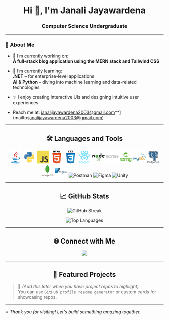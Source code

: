 <h1 align="center">Hi 👋, I'm Janali Jayawardena</h1>
<h3 align="center">Computer Science Undergraduate

---

### 🌟 About Me


- 🔭 I’m currently working on:  
  **A full-stack blog application using the MERN stack and Tailwind CSS**

- 🌱 I’m currently learning:  
  **.NET** – for enterprise-level applications  
  **AI & Python** – diving into machine learning and data-related technologies

- ✨ I enjoy creating interactive UIs and designing intuitive user experiences

- Reach me at:
janalijayawardena2003@gmail.com**](mailto:janalijayawardena2003@gmail.com)

---


<h2 align="center">🛠️ Languages and Tools</h2>

<p align="center">
  <!-- Programming Languages -->
  <img src="https://raw.githubusercontent.com/devicons/devicon/master/icons/java/java-original.svg" alt="Java" width="40" height="40"/>
  <img src="https://raw.githubusercontent.com/devicons/devicon/master/icons/python/python-original.svg" alt="Python" width="40" height="40"/>
  <img src="https://raw.githubusercontent.com/devicons/devicon/master/icons/javascript/javascript-original.svg" alt="JavaScript" width="40" height="40"/>

  <!-- Web Dev -->
  <img src="https://raw.githubusercontent.com/devicons/devicon/master/icons/html5/html5-original-wordmark.svg" alt="HTML5" width="40" height="40"/>
  <img src="https://raw.githubusercontent.com/devicons/devicon/master/icons/css3/css3-original-wordmark.svg" alt="CSS3" width="40" height="40"/>
  <img src="https://raw.githubusercontent.com/devicons/devicon/master/icons/react/react-original-wordmark.svg" alt="React" width="40" height="40"/>
  <img src="https://raw.githubusercontent.com/devicons/devicon/master/icons/nodejs/nodejs-original-wordmark.svg" alt="Node.js" width="40" height="40"/>
  <img src="https://raw.githubusercontent.com/devicons/devicon/master/icons/express/express-original-wordmark.svg" alt="Express.js" width="40" height="40"/>
  <img src="https://raw.githubusercontent.com/devicons/devicon/master/icons/spring/spring-original-wordmark.svg" alt="Spring Boot" width="40" height="40"/>

  <!-- Databases -->
  <img src="https://raw.githubusercontent.com/devicons/devicon/master/icons/mysql/mysql-original-wordmark.svg" alt="MySQL" width="40" height="40"/>
  <img src="https://raw.githubusercontent.com/devicons/devicon/master/icons/postgresql/postgresql-original-wordmark.svg" alt="PostgreSQL" width="40" height="40"/>
  <img src="https://raw.githubusercontent.com/devicons/devicon/master/icons/mongodb/mongodb-original-wordmark.svg" alt="MongoDB" width="40" height="40"/>
  <img src="https://raw.githubusercontent.com/devicons/devicon/master/icons/sqlite/sqlite-original-wordmark.svg" alt="SQL" width="40" height="40"/>

  <!-- Tools -->
  <img src="https://www.vectorlogo.zone/logos/getpostman/getpostman-icon.svg" alt="Postman" width="40" height="40"/>
  <img src="https://www.vectorlogo.zone/logos/figma/figma-icon.svg" alt="Figma" width="40" height="40"/>
  <img src="https://www.vectorlogo.zone/logos/unity3d/unity3d-icon.svg" alt="Unity" width="40" height="40"/>
</p>


---

<h2 align="center">📈 GitHub Stats</h2>

<p align="center">
  <img src="https://github-readme-streak-stats.herokuapp.com/?user=janalijayawardena&theme=tokyonight" alt="GitHub Streak" />
</p>

<p align="center">
  <img src="https://github-readme-stats.vercel.app/api/top-langs/?username=janalijayawardena&layout=compact&theme=tokyonight" alt="Top Languages" />
</p>


---

<h2 align="center">🌐 Connect with Me</h2>

<p align="center">
  <a href="https://www.linkedin.com/in/janali-jayawardena/" target="blank"><img src="https://img.shields.io/badge/LinkedIn-blue?logo=linkedin&style=for-the-badge" /></a>
</p>

---

<h2 align="center">📌 Featured Projects</h2>

> 🚧 *(Add this later when you have project repos to highlight)*  
> You can use `GitHub profile readme generator` or custom cards for showcasing repos.

---

⭐ *Thank you for visiting! Let's build something amazing together.*
